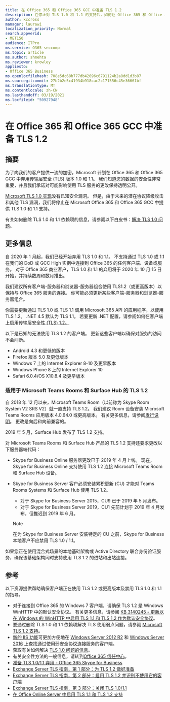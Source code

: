```yaml
---
title: 在 Office 365 和 Office 365 GCC 中准备 TLS 1.2
description: 在停止对 TLS 1.0 和 1.1 的支持后，如何让 Office 365 和 Office 365 GCC 中的所有客户端-服务器和浏览器-服务器组合准备好使用 TLS 1.2。
author: kccross
manager: laurawi
localization_priority: Normal
search.appverid:
- MET150
audience: ITPro
ms.service: O365-seccomp
ms.topic: article
ms.author: shmehta
ms.reviewer: krowley
appliesto:
- Office 365 Business
ms.openlocfilehash: 708e5dc68b777db42696c6791124b2a8dd1d3b87
ms.sourcegitcommit: 27b2b2e5c41934b918cac2c171556c45e36661bf
ms.translationtype: MT
ms.contentlocale: zh-CN
ms.lasthandoff: 03/19/2021
ms.locfileid: "50927948"
---
```

# <a name="preparing-for-tls-12-in-office-365-and-office-365-gcc"></a>在 Office 365 和 Office 365 GCC 中准备 TLS 1.2

## <a name="summary"></a>摘要

为了向我们的客户提供一流的加密，Microsoft 计划在 Office 365 和 Office 365 GCC 中弃用传输层安全 (TLS) 版本 1.0 和 1.1。 我们知道您的数据的安全性非常重要，并且我们承诺对可能影响使用 TLS 服务的更改保持透明公开。

[Microsoft TLS 1.0 实现](https://support.microsoft.com/help/3117336/schannel-implementation-of-tls-1-0-in-windows-security-status-update-n)没有已知安全漏洞。 但是，由于未来的潜在协议降级攻击和其他 TLS 漏洞，我们将停止在 Microsoft Office 365 和 Office 365 GCC 中提供 TLS 1.0 和 1.1 支持。

有关如何删除 TLS 1.0 和 1.1 依赖项的信息，请参阅以下白皮书：[解决 TLS 1.0 问题](https://www.microsoft.com/download/details.aspx?id=55266)。

## <a name="more-information"></a>更多信息

自 2020 年 1 月起，我们已经开始弃用 TLS 1.0 和 1.1。 不支持通过 TLS 1.0 或 1.1 在我们的 DoD 或 GCC High 实例中连接到 Office 365 的任何客户端、设备或服务。 对于 Office 365 商业客户，TLS 1.0 和 1.1 的弃用将于 2020 年 10 月 15 日开始，并持续数周和数月推出。 

我们建议所有客户端-服务器和浏览器-服务器组合使用 TLS1.2（或更高版本）以保持与 Office 365 服务的连接。 你可能必须更新某些客户端-服务器和浏览器-服务器组合。

你需要更新通过 TLS 1.0 或 TLS 1.1 调用 Microsoft 365 API 的应用程序，以使用 TLS 1.2。 .NET 4.5 默认为 TLS 1.1。 若要更新 .NET 配置，请参阅如何在客户端上启用传输层安全性[ (TLS) 1.2。](/mem/configmgr/core/plan-design/security/enable-tls-1-2-client)

以下是已知的无法使用 TLS 1.2 的客户端。 更新这些客户端以确保对服务的访问不会间断。

- Android 4.3 和更低的版本
- Firefox 版本 5.0 及更低版本
- Windows 7 上的 Internet Explorer 8-10 及更早版本
- Windows Phone 8 上的 Internet Explorer 10
- Safari 6.0.4/OS X10.8.4 及更早版本

### <a name="tls-12-for-microsoft-teams-rooms-and-surface-hub"></a>适用于 Microsoft Teams Rooms 和 Surface Hub 的 TLS 1.2

自 2018 年 12 月以来，Microsoft Teams Room（以前称为 Skype Room System V2 SRS V2）就一直支持 TLS 1.2。 我们建议 Room 设备安装 Microsoft Teams Rooms 应用版本 4.0.64.0 或更高版本。 有关更多信息，请参阅[发行说明](/microsoftteams/room-systems/srs2-release-note)。 更改是向后和向前兼容的。

2019 年 5 月，Surface Hub 发布了 TLS 1.2 支持。

对 Microsoft Teams Rooms 和 Surface Hub 产品的 TLS 1.2 支持还要求更改以下服务器端代码：

- Skype for Business Online 服务器更改已于 2019 年 4 月上线。 现在，Skype for Business Online 支持使用 TLS 1.2 连接 Microsoft Teams Room 和 Surface Hub 设备。
- Skype for Business Server 客户必须安装累积更新 (CU) 才能对 Teams Rooms Systems 和 Surface Hub 使用 TLS 1.2。

  - 对于 Skype for Business Server 2015，CU9 已于 2019 年 5 月发布。
  - 对于 Skype for Business Server 2019，CU1 先前计划于 2019 年 4 月发布，但推迟到 2019 年 6 月。

  > [!NOTE]
  > 在为 Skype for Business Server 安装特定的 CU 之前，Skype for Business 本地客户不应禁用 TLS 1.0 / 1.1。

如果您正在使用混合式场景的本地基础架构或 Active Directory 联合身份验证服务，确保该基础架构同时支持使用 TLS 1.2 的进站和出站连接。

## <a name="references"></a>参考

以下资源提供帮助确保客户端正在使用 TLS 1.2 或更高版本及禁用 TLS 1.0 和 1.1 的指导。

- 对于连接到 Office 365 的 Windows 7 客户端，请确保 TLS 1.2 是 Windows WinHTTP 中的默认安全协议。 有关更多信息，请参阅 [KB 3140245 - 更新以在 Windows 的 WinHTTP 中启用 TLS 1.1 和 TLS 1.2 作为默认安全协议](https://support.microsoft.com/help/3140245/update-to-enable-tls-1-1-and-tls-1-2-as-a-default-secure-protocols-in)。
- 要通过删除 TLS 1.0 和 1.1 依赖项解决 TLS 使用弱点问题，请参阅 [Microsoft TLS 1.2 支持](https://cloudblogs.microsoft.com/microsoftsecure/2017/06/20/tls-1-2-support-at-microsoft/)。
- [新的 IIS 功能](https://cloudblogs.microsoft.com/microsoftsecure/2017/09/07/new-iis-functionality-to-help-identify-weak-tls-usage/)可更加方便地在 [Windows Server 2012 R2](https://support.microsoft.com/help/4025335/windows-8-1-windows-server-2012-r2-update-kb4025335) 和 [Windows Server 2016](https://support.microsoft.com/help/4025334/windows-10-update-kb4025334) 上查找通过使用弱安全协议连接服务的客户端。
- 获取有关如何解决 [TLS 1.0 问题的信息](https://www.microsoft.com/download/details.aspx?id=55266)。
- 有关安全性方法的一般信息，请转到[Office 365 信任中心](https://www.microsoft.com/trustcenter/cloudservices/office365)。
- [准备 TLS 1.0/1.1 弃用 - Office 365 Skype for Business](https://techcommunity.microsoft.com/t5/Skype-for-Business-Blog/Preparing-for-TLS-1-0-1-1-Deprecation-O365-Skype-for-Business/ba-p/222247)
- [Exchange Server TLS 指南，第 1 部分：为 TLS 1.2 做好准备](https://techcommunity.microsoft.com/t5/exchange-team-blog/exchange-server-tls-guidance-part-1-getting-ready-for-tls-1-2/ba-p/607649)
- [Exchange Server TLS 指南，第 2 部分：启用 TLS 1.2 并识别不使用它的客户端](https://techcommunity.microsoft.com/t5/exchange-team-blog/exchange-server-tls-guidance-part-2-enabling-tls-1-2-and/ba-p/607761)
- [Exchange Server TLS 指南，第 3 部分：关闭 TLS 1.0/1.1](https://techcommunity.microsoft.com/t5/exchange-team-blog/exchange-server-tls-guidance-part-3-turning-off-tls-1-0-1-1/ba-p/607898)
- [在 Office Online Server 中启用 TLS 1.1 和 TLS 1.2 支持](/officeonlineserver/enable-tls-1-1-and-tls-1-2-support-in-office-online-server)
